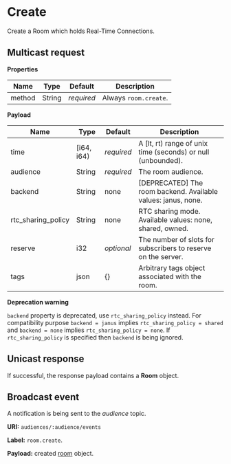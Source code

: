 # Create

Create a Room which holds Real-Time Connections.



## Multicast request

**Properties**

Name             | Type   | Default    | Description
---------------- | ------ | ---------- | ------------------
method           | String | _required_ | Always `room.create`.


**Payload**

Name               | Type       | Default    | Description
------------------ | ---------- | ---------- | ------------------
time               | [i64, i64) | _required_ | A [lt, rt) range of unix time (seconds) or null (unbounded).
audience           | String     | _required_ | The room audience.
backend            | String     | none       | [DEPRECATED] The room backend. Available values: janus, none.
rtc_sharing_policy | String     | none       | RTC sharing mode. Available values: none, shared, owned.
reserve            | i32        | _optional_ | The number of slots for subscribers to reserve on the server.
tags               | json       | {}         | Arbitrary tags object associated with the room.

**Deprecation warning**

`backend` property is deprecated, use `rtc_sharing_policy` instead. For compatibility purpose
`backend = janus` implies `rtc_sharing_policy = shared` and `backend = none` implies
`rtc_sharing_policy = none`. If `rtc_sharing_policy` is specified then `backend` is being ignored.

## Unicast response

If successful, the response payload contains a **Room** object.

## Broadcast event

A notification is being sent to the _audience_ topic.

**URI:** `audiences/:audience/events`

**Label:** `room.create`.

**Payload:** created [room](../room.md#room) object.
